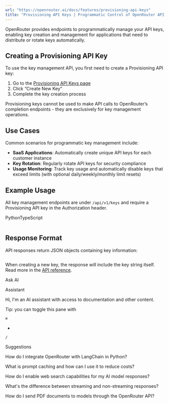 ```yaml
---
url: "https://openrouter.ai/docs/features/provisioning-api-keys"
title: "Provisioning API Keys | Programmatic Control of OpenRouter API Keys | OpenRouter | Documentation"
---
```


OpenRouter provides endpoints to programmatically manage your API keys, enabling key creation and management for applications that need to distribute or rotate keys automatically.

## Creating a Provisioning API Key

To use the key management API, you first need to create a Provisioning API key:

1. Go to the [Provisioning API Keys page](https://openrouter.ai/settings/provisioning-keys)
2. Click “Create New Key”
3. Complete the key creation process

Provisioning keys cannot be used to make API calls to OpenRouter’s completion endpoints - they are exclusively for key management operations.

## Use Cases

Common scenarios for programmatic key management include:

- **SaaS Applications**: Automatically create unique API keys for each customer instance
- **Key Rotation**: Regularly rotate API keys for security compliance
- **Usage Monitoring**: Track key usage and automatically disable keys that exceed limits (with optional daily/weekly/monthly limit resets)

## Example Usage

All key management endpoints are under `/api/v1/keys` and require a Provisioning API key in the Authorization header.

PythonTypeScript

```code-block text-sm

```

## Response Format

API responses return JSON objects containing key information:

```code-block text-sm

```

When creating a new key, the response will include the key string itself. Read more in the [API reference](https://openrouter.ai/docs/api-reference/api-keys/create-api-key).

Ask AI

Assistant

Hi, I'm an AI assistant with access to documentation and other content.

Tip: you can toggle this pane with

`⌘`

+

`/`

Suggestions

How do I integrate OpenRouter with LangChain in Python?

What is prompt caching and how can I use it to reduce costs?

How do I enable web search capabilities for my AI model responses?

What's the difference between streaming and non-streaming responses?

How do I send PDF documents to models through the OpenRouter API?